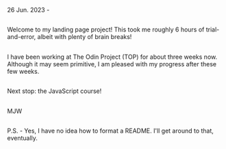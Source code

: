 26 Jun. 2023 -
##
Welcome to my landing page project! This took me roughly 6 hours of trial-and-error, albeit with plenty of brain breaks!
##
I have been working at The Odin Project (TOP) for about three weeks now. Although it may seem primitive, I am pleased with my progress after these few weeks.
##
Next stop: the JavaScript course!
##
MJW
##
P.S. - Yes, I have no idea how to format a README. I'll get around to that, eventually.